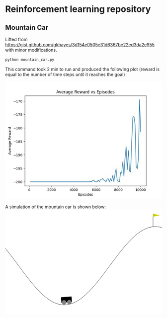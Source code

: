 # Reinforcement learning repository
## Mountain Car 
Lifted from https://gist.github.com/gkhayes/3d154e0505e31d6367be22ed3da2e955 with minor modifications.

 
```bash
python mountain_car.py
```
This command took 2 min to run and produced the following plot (reward is equal to the number of time steps until it reaches the goal)

![image](img/rewards.jpg)

A simulation of the mountain car is shown below:
![image](img/mountain_car.gif)